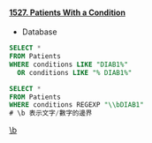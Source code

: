 #### [1527. Patients With a Condition](https://leetcode.com/problems/patients-with-a-condition/)

* Database

```sql
SELECT *
FROM Patients
WHERE conditions LIKE "DIAB1%" 
  OR conditions LIKE "% DIAB1%"
```
```sql
SELECT * 
FROM Patients 
WHERE conditions REGEXP "\\bDIAB1"
# \b 表示文字/數字的邊界
```
[\b](https://stackoverflow.com/questions/6664151/difference-between-b-and-b-in-regex)
<br/>